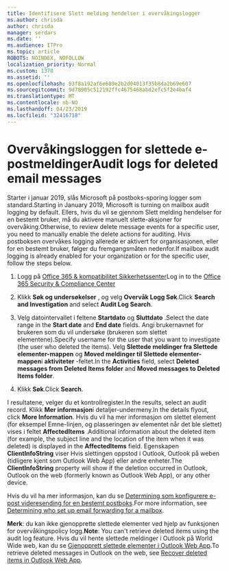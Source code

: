 ```yaml
---
title: Identifisere Slett melding hendelser i overvåkingslogger
ms.author: chrisda
author: chrisda
manager: serdars
ms.date: ''
ms.audience: ITPro
ms.topic: article
ROBOTS: NOINDEX, NOFOLLOW
localization_priority: Normal
ms.custom: 1370
ms.assetid: ''
ms.openlocfilehash: 93f8a192af6e689e2b2d04013f35b8da2b69e607
ms.sourcegitcommit: 9d78905c512192ffc4675468abd2efc5f2e4baf4
ms.translationtype: MT
ms.contentlocale: nb-NO
ms.lasthandoff: 04/23/2019
ms.locfileid: "32416718"
---
```

# <a name="audit-logs-for-deleted-email-messages"></a><span data-ttu-id="7964d-102">Overvåkingsloggen for slettede e-postmeldinger</span><span class="sxs-lookup"><span data-stu-id="7964d-102">Audit logs for deleted email messages</span></span>

<span data-ttu-id="7964d-103">Starter i januar 2019, slås Microsoft på postboks-sporing logger som standard.</span><span class="sxs-lookup"><span data-stu-id="7964d-103">Starting in January 2019, Microsoft is turning on mailbox audit logging by default.</span></span> <span data-ttu-id="7964d-104">Ellers, hvis du vil se gjennom Slett melding hendelser for en bestemt bruker, må du aktivere manuelt slette-aksjoner for overvåking.</span><span class="sxs-lookup"><span data-stu-id="7964d-104">Otherwise, to review delete message events for a specific user, you need to manually enable the delete actions for auditing.</span></span> <span data-ttu-id="7964d-105">Hvis postboksen overvåkes logging allerede er aktivert for organisasjonen, eller for en bestemt bruker, følger du fremgangsmåten nedenfor.</span><span class="sxs-lookup"><span data-stu-id="7964d-105">If mailbox audit logging is already enabled for your organization or for the specific user, follow the steps below.</span></span>

1. <span data-ttu-id="7964d-106">Logg på [Office 365 & kompatibilitet Sikkerhetssenter](https://protection.office.com/)</span><span class="sxs-lookup"><span data-stu-id="7964d-106">Log in to the [Office 365 Security & Compliance Center](https://protection.office.com/)</span></span>

2. <span data-ttu-id="7964d-107">Klikk **Søk og undersøkelser** , og velg **Overvåk Logg Søk**.</span><span class="sxs-lookup"><span data-stu-id="7964d-107">Click **Search and Investigation** and select **Audit Log Search**.</span></span>

3. <span data-ttu-id="7964d-108">Velg datointervallet i feltene **Startdato** og **Sluttdato** .</span><span class="sxs-lookup"><span data-stu-id="7964d-108">Select the date range in the **Start date** and **End date** fields.</span></span> <span data-ttu-id="7964d-109">Angi brukernavnet for brukeren som du vil undersøke (brukeren som slettet elementene).</span><span class="sxs-lookup"><span data-stu-id="7964d-109">Specify username for the user that you want to investigate (the user who deleted the items).</span></span> <span data-ttu-id="7964d-110">Velg **Slettede meldinger fra Slettede elementer-mappen** og **Moved meldinger til Slettede elementer-mappen**i **aktiviteter** -feltet.</span><span class="sxs-lookup"><span data-stu-id="7964d-110">In the **Activities** field, select **Deleted messages from Deleted Items folder** and **Moved messages to Deleted Items folder**.</span></span>

4. <span data-ttu-id="7964d-111">Klikk **Søk**.</span><span class="sxs-lookup"><span data-stu-id="7964d-111">Click **Search**.</span></span>

<span data-ttu-id="7964d-112">I resultatene, velger du et kontrollregister.</span><span class="sxs-lookup"><span data-stu-id="7964d-112">In the results, select an audit record.</span></span> <span data-ttu-id="7964d-113">Klikk **Mer informasjon**i detaljer-undermeny.</span><span class="sxs-lookup"><span data-stu-id="7964d-113">In the details flyout, click **More Information**.</span></span> <span data-ttu-id="7964d-114">Hvis du vil ha mer informasjon om slettet element (for eksempel Emne-linjen, og plasseringen av elementet når det ble slettet) vises i feltet **AffectedItems** .</span><span class="sxs-lookup"><span data-stu-id="7964d-114">Additional information about the deleted item (for example, the subject line and the location of the item when it was deleted) is displayed in the **AffectedItems** field.</span></span> <span data-ttu-id="7964d-115">Egenskapen **ClientInfoString** viser Hvis slettingen oppstod i Outlook, Outlook på weben (tidligere kjent som Outlook Web App) eller andre enheter.</span><span class="sxs-lookup"><span data-stu-id="7964d-115">The **ClientInfoString** property will show if the deletion occurred in Outlook, Outlook on the web (formerly known as Outlook Web App), or any other device.</span></span>

<span data-ttu-id="7964d-116">Hvis du vil ha mer informasjon, kan du se [Determining som konfigurere e-post videresending for en bestemt postboks](https://docs.microsoft.com/office365/securitycompliance/auditing-troubleshooting-scenarios#determining-if-a-user-deleted-email-items).</span><span class="sxs-lookup"><span data-stu-id="7964d-116">For more information, see [Determining who set up email forwarding for a mailbox](https://docs.microsoft.com/office365/securitycompliance/auditing-troubleshooting-scenarios#determining-if-a-user-deleted-email-items).</span></span>

<span data-ttu-id="7964d-117">**Merk**: du kan ikke gjenopprette slettede elementer ved hjelp av funksjonen for overvåkingspolicy logg.</span><span class="sxs-lookup"><span data-stu-id="7964d-117">**Note**: You can't retrieve deleted items using the audit log feature.</span></span> <span data-ttu-id="7964d-118">Hvis du vil hente slettede meldinger i Outlook på World Wide web, kan du se [Gjenopprett slettede elementer i Outlook Web App](https://support.office.com/article/C3D8FC15-EEEF-4F1C-81DF-E27964B7EDD4).</span><span class="sxs-lookup"><span data-stu-id="7964d-118">To retrieve deleted messages in Outlook on the web, see [Recover deleted items in Outlook Web App](https://support.office.com/article/C3D8FC15-EEEF-4F1C-81DF-E27964B7EDD4).</span></span>

